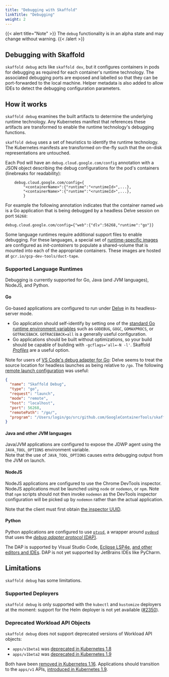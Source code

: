 ```yaml
---
title: "Debugging with Skaffold"
linkTitle: "Debugging"
weight: 2
---
```


{{< alert title="Note" >}}
The `debug` functionality is in an alpha state and may change without warning.
{{< /alert >}}

## Debugging with Skaffold

`skaffold debug` acts like `skaffold dev`, but it configures containers in pods
for debugging as required for each container's runtime technology.
The associated debugging ports are exposed and labelled so that they can be port-forwarded to the
local machine. Helper metadata is also added to allow IDEs to detect the debugging
configuration parameters.
 
## How it works

`skaffold debug` examines the built artifacts to determine the underlying runtime technology.
Any Kubernetes manifest that references these artifacts are transformed to enable the runtime technology's
debugging functions.

`skaffold debug` uses a set of heuristics to identify the runtime technology.  
The Kubernetes manifests are transformed on-the-fly such that the on-disk representations
are untouched.

Each Pod will have an `debug.cloud.google.com/config` annotation with a JSON object
describing the debug configurations for the pod's containers (linebreaks for readability):
```  
	debug.cloud.google.com/config={
		"<containerName>":{"runtime":"<runtimeId>",...},
		"<containerName>":{"runtime":"<runtimeId>",...},
		}
```

For example the following annotation indicates that the container named `web` is a Go application
that is being debugged by a headless Delve session on port `56268`:
```
debug.cloud.google.com/config={"web":{"dlv":56268,"runtime":"go"}}
```

Some language runtimes require additional support files to enable debugging.
For these languages, a special set of [runtime-specific images](https://github.com/GoogleContainerTools/container-debug-support)
are configured as _init-containers_ to populate a shared-volume that is mounted into
each of the appropriate containers.  These images are hosted at `gcr.io/gcp-dev-tools/duct-tape`.


### Supported Language Runtimes

Debugging is currently supported for Go, Java (and JVM languages), NodeJS, and Python.

#### Go

Go-based applications are configured to run under [Delve](https://github.com/go-delve/delve) in its headless-server mode.

  - Go application should self-identify by setting one of the [standard Go runtime
    environment variables](https://godoc.org/runtime) such as `GODEBUG`, `GOGC`, `GOMAXPROCS`,
    or `GOTRACEBACK`. `GOTRACEBACK=all` is a generally useful configuration.
  - Go applications should be built without optimizations, so your build should be capable of building with
    `-gcflags='all=-N -l'`. Skaffold [_Profiles_](../profiles/) are a useful option.

Note for users of [VS Code's debug adapter for Go](https://github.com/Microsoft/vscode-go): Delve seems
to treat the source location for headless launches as being relative to `/go`.  The following
[remote launch configuration](https://github.com/Microsoft/vscode-go/wiki/Debugging-Go-code-using-VS-Code#remote-debugging) was useful:
```json
{
  "name": "Skaffold Debug",
  "type": "go",
  "request": "launch",
  "mode": "remote",
  "host": "localhost",
  "port": 56268,
  "remotePath": "/go/",
  "program": "/Users/login/go/src/github.com/GoogleContainerTools/skaffold/integration/testdata/debug/go/",
}
```

#### Java and other JVM languages

Java/JVM applications are configured to expose the JDWP agent using the `JAVA_TOOL_OPTIONS`
environment variable.  
Note that the use of `JAVA_TOOL_OPTIONS` causes extra debugging output from the JVM on launch.

#### NodeJS

NodeJS applications are configured to use the Chrome DevTools inspector.  
NodeJS applications must be launched using `node` or `nodemon`, or `npm`.
Note that `npm` scripts should not then invoke `nodemon` as the DevTools inspector
configuration will be picked up by `nodemon` rather than the actual application.

Note that the client must first obtain [the inspector UUID](https://github.com/nodejs/node/issues/9185#issuecomment-254872466).
  
#### Python

Python applications are configured to use [`ptvsd`](https://github.com/microsoft/ptvsd/), a
wrapper around [`pydevd`](https://github.com/fabioz/PyDev.Debugger) that uses the
[_debug adapter protocol_ (DAP)](https://microsoft.github.io/debug-adapter-protocol/). 

The DAP is supported by Visual Studio Code, [Eclipse LSP4e](https://projects.eclipse.org/projects/technology.lsp4e),
[and other editors and IDEs](https://microsoft.github.io/debug-adapter-protocol/implementors/tools/).
DAP is not yet supported by JetBrains IDEs like PyCharm.


## Limitations

`skaffold debug` has some limitations.

### Supported Deployers

`skaffold debug` is only supported with the `kubectl` and `kustomize` deployers at the moment: support for
the Helm deployer is not yet available ([#2350](https://github.com/GoogleContainerTools/skaffold/issues/2350)).

### Deprecated Workload API Objects

`skaffold debug` does not support deprecated versions of Workload API objects:

  - `apps/v1beta1` was [deprecated in Kubernetes 1.8](https://github.com/kubernetes/kubernetes/blob/master/CHANGELOG-1.8.md#other-notable-changes-16)
  - `apps/v1beta2` was [deprecated in Kubernetes 1.9](https://github.com/kubernetes/kubernetes/blob/master/CHANGELOG-1.9.md#apps)

Both have been [removed in Kubernetes 1.16](https://kubernetes.io/blog/2019/07/18/api-deprecations-in-1-16/).
Applications should transition to the `apps/v1` APIs,
[introduced in Kubernetes 1.9](https://kubernetes.io/blog/2017/12/kubernetes-19-workloads-expanded-ecosystem/).

